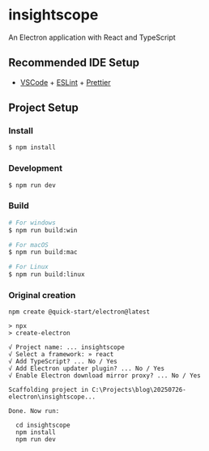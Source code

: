 # insightscope

An Electron application with React and TypeScript

## Recommended IDE Setup

- [VSCode](https://code.visualstudio.com/) + [ESLint](https://marketplace.visualstudio.com/items?itemName=dbaeumer.vscode-eslint) + [Prettier](https://marketplace.visualstudio.com/items?itemName=esbenp.prettier-vscode)

## Project Setup

### Install

```bash
$ npm install
```

### Development

```bash
$ npm run dev
```

### Build

```bash
# For windows
$ npm run build:win

# For macOS
$ npm run build:mac

# For Linux
$ npm run build:linux
```

### Original creation

```
npm create @quick-start/electron@latest

> npx
> create-electron

√ Project name: ... insightscope
√ Select a framework: » react
√ Add TypeScript? ... No / Yes
√ Add Electron updater plugin? ... No / Yes
√ Enable Electron download mirror proxy? ... No / Yes

Scaffolding project in C:\Projects\blog\20250726-electron\insightscope...

Done. Now run:

  cd insightscope
  npm install
  npm run dev
```
